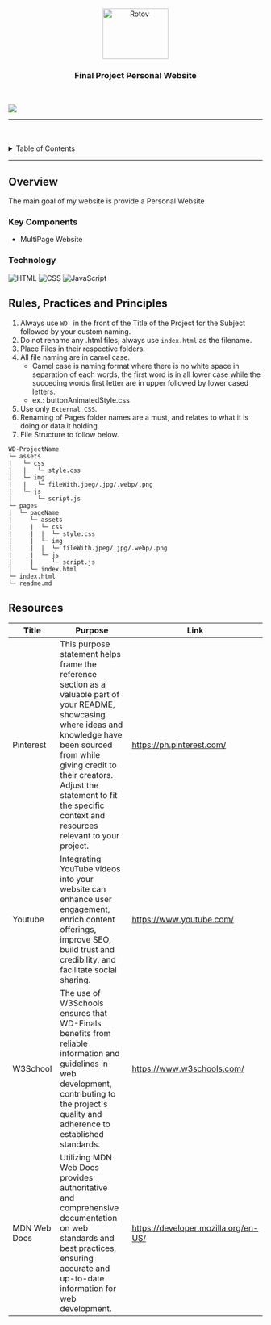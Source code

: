 <a name="readme-top">

<br/>

<br />
<div align="center">
  <a href="https://github.com/VianTibay">
  <!-- TODO: If you want to add logo or banner you can add it here -->
    <img src="./assets/img/sh.gif" alt="Rotov" width="130" height="100">
  </a>
<!-- TODO: Change Title to the name of the title of your Project -->
  <h3 align="center">Final Project Personal Website</h3>
</div>
<!-- TODO: Make a short description -->
<div align="center">
  <!-- Link nang website mo dito-->
</div>

<br />

<!-- TODO: Change the zyx-0314 into your github username  -->
<!-- TODO: Change the WD-Template-Project into the same name of your folder -->
![](https://visit-counter.vercel.app/counter.png?page=VianTibay/WD-Finals)

---

<br />
<br />

<!-- TODO: If you want to add more layers for your readme -->
<details>
  <summary>Table of Contents</summary>
  <ol>
    <li>
      <a href="#overview">Overview</a>
      <ol>
        <li>
          <a href="#key-components">Key Components</a>
        </li>
        <li>
          <a href="#technology">Technology</a>
        </li>
      </ol>
    </li>
    <li>
      <a href="#rule,-practices-and-principles">Rules, Practices and Principles</a>
    </li>
    <li>
      <a href="#resources">Resources</a>
    </li>
  </ol>
</details>

---

## Overview

<!-- TODO: To be changed -->
<!-- The following are just sample -->
The main goal of my website is provide a Personal Website

<!-- Guiding Question:
- who will benefit most from project?
- What specific issues or challenges are addressed?
- What is the structure of the codebase (e.g., folders, modules, components)?
- Are there specific frameworks or libraries that the project relies on? -->

### Key Components
<!-- TODO: List of Key Components -->
<!-- The following are just sample -->
- MultiPage Website

### Technology
<!-- TODO: List of Technology Used -->
![HTML](https://img.shields.io/badge/HTML-E34F26?style=for-the-badge&logo=html5&logoColor=white)
![CSS](https://img.shields.io/badge/CSS-1572B6?style=for-the-badge&logo=css3&logoColor=white)
![JavaScript](https://img.shields.io/badge/JavaScript-F7DF1E?style=for-the-badge&logo=javascript&logoColor=white)

## Rules, Practices and Principles
1. Always use `WD-` in the front of the Title of the Project for the Subject followed by your custom naming.
2. Do not rename any .html files; always use `index.html` as the filename.
3. Place Files in their respective folders.
4. All file naming are in camel case.
   - Camel case is naming format where there is no white space in separation of each words, the first word is in all lower case while the succeding words first letter are in upper followed by lower cased letters.
   - ex.: buttonAnimatedStyle.css
5. Use only `External CSS`.
6. Renaming of Pages folder names are a must, and relates to what it is doing or data it holding.
7. File Structure to follow below.

```
WD-ProjectName
└─ assets
|   └─ css
|   |   └─ style.css
|   └─ img
|   |   └─ fileWith.jpeg/.jpg/.webp/.png
|   └─ js
|       └─ script.js
└─ pages
|  └─ pageName
|     └─ assets
|     |  └─ css
|     |  |  └─ style.css
|     |  └─ img
|     |  |  └─ fileWith.jpeg/.jpg/.webp/.png
|     |  └─ js
|     |     └─ script.js
|     └─ index.html
└─ index.html
└─ readme.md
```

## Resources

<!-- TODO: Add References -->
| Title | Purpose | Link |
|-|-|-|
| Pinterest | This purpose statement helps frame the reference section as a valuable part of your README, showcasing where ideas and knowledge have been sourced from while giving credit to their creators. Adjust the statement to fit the specific context and resources relevant to your project. |https://ph.pinterest.com/ |
| Youtube | Integrating YouTube videos into your website can enhance user engagement, enrich content offerings, improve SEO, build trust and credibility, and facilitate social sharing. |https://www.youtube.com/ |
| W3School | The use of W3Schools ensures that WD-Finals benefits from reliable information and guidelines in web development, contributing to the project's quality and adherence to established standards. |https://www.w3schools.com/ |
| MDN Web Docs |  Utilizing MDN Web Docs provides authoritative and comprehensive documentation on web standards and best practices, ensuring accurate and up-to-date information for web development. |https://developer.mozilla.org/en-US/ |
